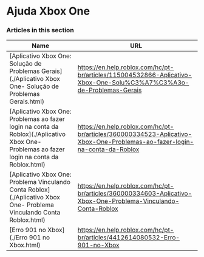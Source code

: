 # Ajuda Xbox One  
### Articles in this section
Name|URL
-|-
[Aplicativo Xbox One: Solução de Problemas Gerais](./Aplicativo Xbox One- Solução de Problemas Gerais.html) |https://en.help.roblox.com/hc/pt-br/articles/115004532866-Aplicativo-Xbox-One-Solu%C3%A7%C3%A3o-de-Problemas-Gerais
[Aplicativo Xbox One: Problemas ao fazer login na conta da Roblox](./Aplicativo Xbox One- Problemas ao fazer login na conta da Roblox.html) |https://en.help.roblox.com/hc/pt-br/articles/360000334523-Aplicativo-Xbox-One-Problemas-ao-fazer-login-na-conta-da-Roblox
[Aplicativo Xbox One: Problema Vinculando Conta Roblox](./Aplicativo Xbox One- Problema Vinculando Conta Roblox.html) |https://en.help.roblox.com/hc/pt-br/articles/360000334603-Aplicativo-Xbox-One-Problema-Vinculando-Conta-Roblox
[Erro 901 no Xbox](./Erro 901 no Xbox.html) |https://en.help.roblox.com/hc/pt-br/articles/4412614080532-Erro-901-no-Xbox